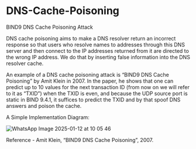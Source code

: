 # DNS-Cache-Poisoning
BIND9 DNS Cache Poisoning Attack

DNS cache poisoning aims to make a DNS resolver return an incorrect response so that
users who resolve names to addresses through this DNS server and then connect to the IP
addresses returned from it are directed to the wrong IP address. We do that by inserting false
information into the DNS resolver cache.


An example of a DNS cache poisoning attack is “BIND9 DNS Cache Poisoning” by
Amit Klein in 2007. In the paper, he shows that one can predict up to 10 values for the next
transaction ID (from now on we will refer to it as “TXID”) when the TXID is even, and because the UDP source port
is static in BIND 9.4.1, it suffices to predict the TXID and by
that spoof DNS answers and poison the cache.


A Simple Implementation Diagram:



![WhatsApp Image 2025-01-12 at 10 05 46](https://github.com/user-attachments/assets/0bd640a6-3e7f-4055-b042-5ffb9dcb609c)



Reference - Amit Klein, “BIND9 DNS Cache Poisoning”, 2007. 

